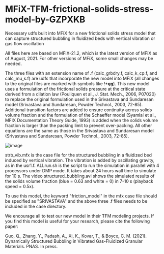 # MFiX-TFM-frictional-solids-stress-model-by-GZPXKB
Necessary udfs bulit into MFiX for a new frictional solids stress model that can capture structured bubbling in fluidized beds with vertical vibration or gas flow oscillation

All files here are based on MFiX-21.2, which is the latest version of MFiX as of August, 2021. For other versions of MFiX, some small changes may be needed.

The three files with an extension name of .f (calc_grbdry.f, calc_k_cp.f, and calc_mu_s.f) are udfs that incorporate the new model into MFiX (all changes to the original files are marked with symbols like !****qg***). This new model uses a formulation of the frictional solids pressure at the critical state derived from a dilation law (Pouliquen et al., J. Stat. Mech., 2006, P07020) to replace the original formulation used in the Srivastava and Sundaresan model (Srivastava and Sundaresan, Powder Technol., 2003, 72-85). Additional transition factors are added to ensure continuity across solids volume fraction and the formulation of the Schaeffer model (Syamlal et al., MFIX Documentation Theory Guide, 1993) is added when the solids volume fraction is larger than the packing limit to prevent over-packing. All other equations are the same as those in the Srivastava and Sundaresan model (Srivastava and Sundaresan, Powder Technol., 2003, 72-85).

![image](https://user-images.githubusercontent.com/59145233/128274746-e3ed7a20-e434-4b8b-a085-63f5dd8d74b0.png)

strb_vib.mfx is the case file for the structured bubbling in a fluidized bed induced by vertical vibration. The vibration is added by oscillating gravity, as in the usr1.f. ALLrun.sh is the script to run the simulation in parallel with 4 processors under DMP mode. It takes about 24 hours wall time to simulate for 10 s. The video structured_bubbling.avi shows the simulated results of the solids volume fraction (blue = 0.63 and white = 0) in 7-10 s (playback speed = 0.5x).

To use this model, the keyword "friction_model" in the mfx case file should be specified as "SRIVASTAVA" and the above three .f files needs to be included in the case directory.

We encourage all to test our new model in their TFM modeling projects. If you find this model is useful for your research, please cite the following paper:

Guo, Q., Zhang, Y., Padash, A., Xi, K., Kovar, T., & Boyce, C. M. (2021). Dynamically Structured Bubbling in Vibrated Gas-Fluidized Granular Materials. PNAS. In press.
